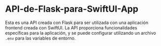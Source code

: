 # API-de-Flask-para-SwiftUI-App
Esta es una API creada con Flask para ser utilizada con una aplicación frontend creada con SwiftUI. La API proporciona funcionalidades específicas para la aplicación, y se puede configurar utilizando un archivo `.env` para las variables de entorno.
